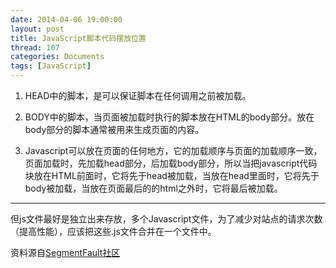 ```yaml
---
date: 2014-04-06 19:00:00
layout: post
title: JavaScript脚本代码摆放位置
thread: 107
categories: Documents
tags: [JavaScript]
---
```


1. HEAD中的脚本，是可以保证脚本在任何调用之前被加载。

2. BODY中的脚本，当页面被加载时执行的脚本放在HTML的body部分。放在body部分的脚本通常被用来生成页面的内容。

3. Javascript可以放在页面的任何地方，它的加载顺序与页面的加载顺序一致，页面加载时，先加载head部分，后加载body部分，所以当把javascript代码块放在HTML前面时，它将先于head被加载，当放在head里面时，它将先于body被加载，当放在页面最后的的html之外时，它将最后被加载。

----

但js文件最好是独立出来存放，多个Javascript文件，为了减少对站点的请求次数（提高性能），应该把这些.js文件合并在一个文件中。

资料源自[SegmentFault社区](http://segmentfault.com/)